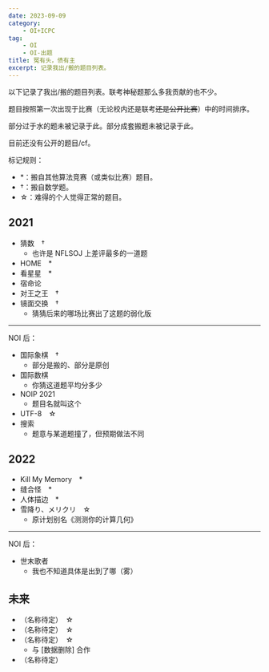 ```yaml
---
date: 2023-09-09
category:
    - OI+ICPC
tag:
    - OI
    - OI-出题
title: 冤有头，债有主
excerpt: 记录我出/搬的题目列表。
---
```

以下记录了我出/搬的题目列表。联考神秘题那么多我贡献的也不少。

题目按照第一次出现于比赛（无论校内还是联考~~还是公开比赛~~）中的时间排序。

部分过于水的题未被记录于此。部分成套搬题未被记录于此。

目前还没有公开的题目/cf。

标记规则：
- \*：搬自其他算法竞赛（或类似比赛）题目。
- †：搬自数学题。
- ☆：难得的个人觉得正常的题目。

## 2021
- 猜数　†
  - 也许是 NFLSOJ 上差评最多的一道题
- HOME　\*
- 看星星　\*
- 宿命论
- 对王之王　†
- 镜面交换　†
  - 猜猜后来的哪场比赛出了这题的弱化版

---
NOI 后：

- 国际象棋　†
  - 部分是搬的、部分是原创
- 国际数棋
  - 你猜这道题平均分多少
- NOIP 2021
  - 题目名就叫这个
- UTF-8　☆
- 搜索
  - 题意与某道题撞了，但预期做法不同


## 2022
- Kill My Memory　\*
- 缝合怪　\*
- 人体描边　\*
- 雪降り、メリクリ　☆
  - 原计划别名《测测你的计算几何》
  
---
NOI 后：
- 世末歌者
  - 我也不知道具体是出到了哪（雾）

## 未来
- （名称待定）　☆
- （名称待定）　☆
- （名称待定）　☆
  - 与 [数据删除] 合作
- （名称待定）
